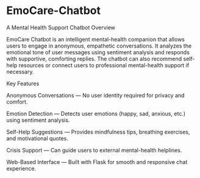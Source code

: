 # EmoCare-Chatbot
A Mental Health Support Chatbot
 Overview

EmoCare Chatbot is an intelligent mental-health companion that allows users to engage in anonymous, empathetic conversations.
It analyzes the emotional tone of user messages using sentiment analysis and responds with supportive, comforting replies.
The chatbot can also recommend self-help resources or connect users to professional mental-health support if necessary.

Key Features

 Anonymous Conversations — No user identity required for privacy and comfort.

 Emotion Detection — Detects user emotions (happy, sad, anxious, etc.) using sentiment analysis.

 Self-Help Suggestions — Provides mindfulness tips, breathing exercises, and motivational quotes.

 Crisis Support — Can guide users to external mental-health helplines.

 Web-Based Interface — Built with Flask for smooth and responsive chat experience.
